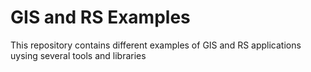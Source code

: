 # GIS and RS Examples
This repository contains different examples of GIS and RS applications uysing several tools and libraries
